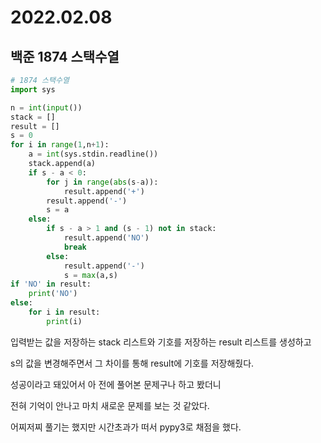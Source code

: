 # 2022.02.08

## 백준 1874 스택수열

```python
# 1874 스택수열
import sys

n = int(input())
stack = []
result = []
s = 0
for i in range(1,n+1):
    a = int(sys.stdin.readline())
    stack.append(a)
    if s - a < 0:
        for j in range(abs(s-a)):
            result.append('+')
        result.append('-')
        s = a
    else:
        if s - a > 1 and (s - 1) not in stack:
            result.append('NO')
            break
        else:
            result.append('-')
            s = max(a,s)
if 'NO' in result:
    print('NO')
else:
    for i in result:
        print(i)
```

입력받는 값을 저장하는 stack 리스트와 기호를 저장하는 result 리스트를 생성하고

s의 값을 변경해주면서 그 차이를 통해 result에 기호를 저장해줬다.



성공이라고 돼있어서 아 전에 풀어본 문제구나 하고 봤더니

전혀 기억이 안나고 마치 새로운 문제를 보는 것 같았다.

어찌저찌 풀기는 했지만 시간초과가 떠서 pypy3로 채점을 했다.

